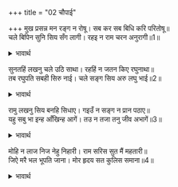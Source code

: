 +++
title = "02 चौपाई"

+++
मुख प्रसन्न मन रङ्ग न रोषू। सब कर सब बिधि करि परितोषू॥  
चले बिपिन सुनि सिय सँग लागी। रहइ न राम चरन अनुरागी॥1॥  

<details><summary>भावार्थ</summary>

उनका मुख प्रसन्न था, मन में न आसक्ति थी, न रोष (द्वेष)। सबका सब तरह से सन्तोष कराकर वे वन को चले। यह सुनकर सीता भी उनके साथ लग गईं। श्रीराम के चरणों की अनुरागिणी वे किसी तरह न रहीं॥1॥  
</details>

सुनतहिं लखनु चले उठि साथा। रहहिं न जतन किए रघुनाथा॥  
तब रघुपति सबही सिरु नाई। चले सङ्ग सिय अरु लघु भाई॥2॥  

<details><summary>भावार्थ</summary>

सुनते ही लक्ष्मण भी साथ ही उठ चले। श्री रघुनाथ ने उन्हें रोकने के बहुत यत्न किए, पर वे न रहे। तब श्री रघुनाथजी सबको सिर नवाकर सीता और छोटे भाई लक्ष्मण को साथ लेकर चले गए॥2॥  
</details>

रामु लखनु सिय बनहि सिधाए। गइउँ न सङ्ग न प्रान पठाए॥  
यहु सबु भा इन्ह आँखिन्ह आगें। तउ न तजा तनु जीव अभागें॥3॥  

<details><summary>भावार्थ</summary>

श्री राम, लक्ष्मण और सीता वन को चले गए। मैं न तो साथ ही गई और न मैन्ने अपने प्राण ही उनके साथ भेजे। यह सब इन्हीं आँखों के सामने हुआ, तो भी अभागे जीव ने शरीर नहीं छोडा॥3॥  
</details>

मोहि न लाज निज नेहु निहारी। राम सरिस सुत मैं महतारी॥  
जिऐ मरै भल भूपति जाना। मोर हृदय सत कुलिस समाना॥4॥  

<details><summary>भावार्थ</summary>

अपने स्नेह की ओर देखकर मुझे लाज नहीं आती; राम सरीखे पुत्र की मैं माता! जीना और मरना तो राजा ने खूब जाना। मेरा हृदय तो सैकडों वज्रों के समान कठोर है॥4॥  
</details>


